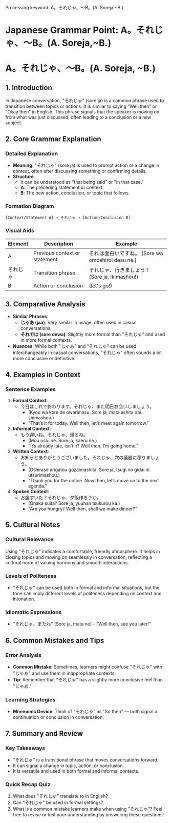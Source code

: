 Processing keyword: A。それじゃ、～B。(A. Soreja,~B.)
# Japanese Grammar Point: A。それじゃ、～B。(A. Soreja,~B.)
# A。それじゃ、～B。(A. Soreja, ~B.)
## 1. Introduction
In Japanese conversation, "それじゃ" (sore ja) is a common phrase used to transition between topics or actions. It is similar to saying “Well then” or “Okay then” in English. This phrase signals that the speaker is moving on from what was just discussed, often leading to a conclusion or a new subject.
## 2. Core Grammar Explanation
### Detailed Explanation
- **Meaning**: "それじゃ" (sore ja) is used to prompt action or a change in context, often after discussing something or confirming details.
- **Structure**: 
  - It can be understood as "that being said" or "in that case."
  - **A**: The preceding statement or context.
  - **B**: The new action, conclusion, or topic that follows.
### Formation Diagram
```plaintext
[Context/Statement A] → それじゃ → [Action/Conclusion B]
```
### Visual Aids
| Element   | Description                           | Example                        |
|-----------|---------------------------------------|--------------------------------|
| A         | Previous context or statement        | それは面白いですね。 (Sore wa omoshiroi desu ne.) |
| それじゃ   | Transition phrase                    | それじゃ、行きましょう！ (Sore ja, ikimashou!) |
| B         | Action or conclusion                 | (let's go!)                   |
## 3. Comparative Analysis
- **Similar Phrases**: 
  - **じゃあ (jaa)**: Very similar in usage, often used in casual conversations.
  - **それでは (sore dewa)**: Slightly more formal than "それじゃ" and used in more formal contexts.
- **Nuances**: While both "じゃあ" and "それじゃ" can be used interchangeably in casual conversations, "それじゃ" often sounds a bit more conclusive or definitive.
## 4. Examples in Context
### Sentence Examples
1. **Formal Context**:
   - 今日はこれで終わります。それじゃ、また明日お会いしましょう。
     - (Kyou wa kore de owarimasu. Sore ja, mata ashita oai shimashou.)
     - "That’s it for today. Well then, let’s meet again tomorrow."
2. **Informal Context**:
   - もう遅いね。それじゃ、帰るね。
     - (Mou osoi ne. Sore ja, kaeru ne.)
     - "It’s already late, isn’t it? Well then, I’m going home."
3. **Written Context**:
   - お知らせありがとうございました。それじゃ、次の議題に移りましょう。
     - (Oshirase arigatou gozaimashita. Sore ja, tsugi no gidai ni utsurimashou.)
     - "Thank you for the notice. Now then, let’s move on to the next agenda."
4. **Spoken Context**:
   - お腹すいた？それじゃ、夕飯作ろうか。
     - (Onaka suita? Sore ja, yuuhan tsukurou ka.)
     - "Are you hungry? Well then, shall we make dinner?"
## 5. Cultural Notes
### Cultural Relevance
Using "それじゃ" indicates a comfortable, friendly atmosphere. It helps in closing topics and moving on seamlessly in conversation, reflecting a cultural norm of valuing harmony and smooth interactions.
### Levels of Politeness
- "それじゃ" can be used both in formal and informal situations, but the tone can imply different levels of politeness depending on context and intonation.
### Idiomatic Expressions
- "それじゃ、またね" (Sore ja, mata ne) - "Well then, see you later!"
## 6. Common Mistakes and Tips
### Error Analysis
- **Common Mistake**: Sometimes, learners might confuse "それじゃ" with "じゃあ" and use them in inappropriate contexts.
- **Tip**: Remember that "それじゃ" has a slightly more conclusive feel than "じゃあ."
### Learning Strategies
- **Mnemonic Device**: Think of "それじゃ" as "So then" — both signal a continuation or conclusion in conversation.
## 7. Summary and Review
### Key Takeaways
- "それじゃ" is a transitional phrase that moves conversations forward.
- It can signal a change in topic, action, or conclusion.
- It is versatile and used in both formal and informal contexts.
### Quick Recap Quiz
1. What does "それじゃ" translate to in English?
2. Can "それじゃ" be used in formal settings?
3. What is a common mistake learners make when using "それじゃ"?
Feel free to revise or test your understanding by answering these questions!
